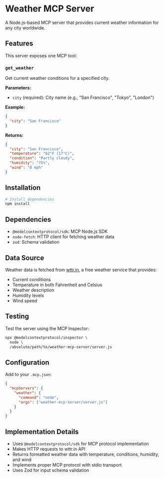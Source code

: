 # Weather MCP Server

A Node.js-based MCP server that provides current weather information for any city worldwide.

## Features

This server exposes one MCP tool:

### `get_weather`
Get current weather conditions for a specified city.

**Parameters:**
- `city` (required): City name (e.g., "San Francisco", "Tokyo", "London")

**Example:**
```json
{
  "city": "San Francisco"
}
```

**Returns:**
```json
{
  "city": "San Francisco",
  "temperature": "62°F (17°C)",
  "condition": "Partly cloudy",
  "humidity": "75%",
  "wind": "8 mph"
}
```

## Installation

```bash
# Install dependencies
npm install
```

## Dependencies

- `@modelcontextprotocol/sdk`: MCP Node.js SDK
- `node-fetch`: HTTP client for fetching weather data
- `zod`: Schema validation

## Data Source

Weather data is fetched from [wttr.in](https://wttr.in), a free weather service that provides:
- Current conditions
- Temperature in both Fahrenheit and Celsius
- Weather description
- Humidity levels
- Wind speed

## Testing

Test the server using the MCP Inspector:

```bash
npx @modelcontextprotocol/inspector \
  node \
  /absolute/path/to/weather-mcp-server/server.js
```

## Configuration

Add to your `.mcp.json`:

```json
{
  "mcpServers": {
    "weather": {
      "command": "node",
      "args": ["weather-mcp-server/server.js"]
    }
  }
}
```

## Implementation Details

- Uses `@modelcontextprotocol/sdk` for MCP protocol implementation
- Makes HTTP requests to wttr.in API
- Returns formatted weather data with temperature, conditions, humidity, and wind
- Implements proper MCP protocol with stdio transport
- Uses Zod for input schema validation
